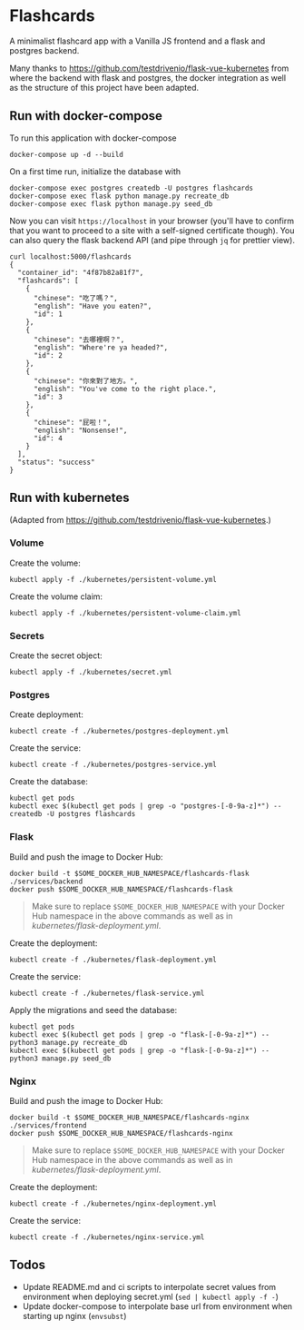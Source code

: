 # Flashcards

A minimalist flashcard app with a Vanilla JS frontend and a flask and postgres backend.

Many thanks to
https://github.com/testdrivenio/flask-vue-kubernetes
from where the backend with flask and postgres, the docker integration as well as the structure of this project have been adapted. 

## Run with docker-compose

To run this application with docker-compose
```
docker-compose up -d --build
```

On a first time run, initialize the database with
``` 
docker-compose exec postgres createdb -U postgres flashcards
docker-compose exec flask python manage.py recreate_db
docker-compose exec flask python manage.py seed_db 
``` 

Now you can visit `https://localhost` in your browser (you'll have to confirm that you want to proceed to a site with a self-signed certificate though). 
You can also query the flask backend API (and pipe through `jq` for prettier view).
```
curl localhost:5000/flashcards
{
  "container_id": "4f87b82a81f7",
  "flashcards": [
    {
      "chinese": "吃了嗎？",
      "english": "Have you eaten?",
      "id": 1
    },
    {
      "chinese": "去哪裡啊？",
      "english": "Where're ya headed?",
      "id": 2
    },
    {
      "chinese": "你來對了地方。",
      "english": "You've come to the right place.",
      "id": 3
    },
    {
      "chinese": "屁啦！",
      "english": "Nonsense!",
      "id": 4
    }
  ],
  "status": "success"
}
```

## Run with kubernetes

(Adapted from https://github.com/testdrivenio/flask-vue-kubernetes.)

### Volume

Create the volume:
```
kubectl apply -f ./kubernetes/persistent-volume.yml
```

Create the volume claim:
```
kubectl apply -f ./kubernetes/persistent-volume-claim.yml
```

### Secrets

Create the secret object:
```
kubectl apply -f ./kubernetes/secret.yml
```

### Postgres

Create deployment:
```
kubectl create -f ./kubernetes/postgres-deployment.yml
```

Create the service:
```
kubectl create -f ./kubernetes/postgres-service.yml
```

Create the database:
```
kubectl get pods
kubectl exec $(kubectl get pods | grep -o "postgres-[-0-9a-z]*") -- createdb -U postgres flashcards
```

### Flask

Build and push the image to Docker Hub:
```
docker build -t $SOME_DOCKER_HUB_NAMESPACE/flashcards-flask ./services/backend
docker push $SOME_DOCKER_HUB_NAMESPACE/flashcards-flask
```

> Make sure to replace `$SOME_DOCKER_HUB_NAMESPACE` with your Docker Hub namespace in the above commands as well as in *kubernetes/flask-deployment.yml*.

Create the deployment:
```
kubectl create -f ./kubernetes/flask-deployment.yml
```

Create the service:
```
kubectl create -f ./kubernetes/flask-service.yml
```

Apply the migrations and seed the database:
```
kubectl get pods
kubectl exec $(kubectl get pods | grep -o "flask-[-0-9a-z]*") -- python3 manage.py recreate_db
kubectl exec $(kubectl get pods | grep -o "flask-[-0-9a-z]*") -- python3 manage.py seed_db
```

### Nginx

Build and push the image to Docker Hub:
```
docker build -t $SOME_DOCKER_HUB_NAMESPACE/flashcards-nginx ./services/frontend
docker push $SOME_DOCKER_HUB_NAMESPACE/flashcards-nginx
```

> Make sure to replace `$SOME_DOCKER_HUB_NAMESPACE` with your Docker Hub namespace in the above commands as well as in *kubernetes/flask-deployment.yml*.

Create the deployment:
```
kubectl create -f ./kubernetes/nginx-deployment.yml
```

Create the service:
```
kubectl create -f ./kubernetes/nginx-service.yml
```

## Todos

* Update README.md and ci scripts to interpolate secret values from environment when deploying secret.yml (`sed | kubectl apply -f -`)
* Update docker-compose to interpolate base url from environment when starting up nginx (`envsubst`)